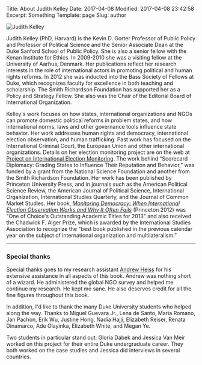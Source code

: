 Title: About Judith Kelley
Date: 2017-04-08
Modified: 2017-04-08 23:42:58
Excerpt: Something
Template: page
Slug: author

<div class="row" markdown=1>

<div class="col-sm-3" markdown=1>

![Judith Kelley](/files/images/judith_kelley.jpg)

</div>

<div class="col-sm-9" markdown=1>

Judith Kelley (PhD, Harvard) is the Kevin D. Gorter Professor of Public Policy and Professor of Political Science and the Senior Associate Dean at the Duke Sanford School of Public Policy. She is also a senior fellow with the Kenan Institute for Ethics. In 2009-2010 she was a visiting fellow at the University of Aarhus, Denmark. Her publications reflect her research interests in the role of international actors in promoting political and human rights reforms. In 2012 she was inducted into the Bass Society of Fellows at Duke, which recognizes faculty for excellence in both teaching and scholarship. The Smith Richardson Foundation has supported her as a Policy and Strategy Fellow. She also was the Chair of the Editorial Board of International Organization.

Kelley's work focuses on how states, international organizations and NGOs can promote domestic political reforms in problem states, and how international norms, laws and other governance tools influence state behavior. Her work addresses human rights and democracy, international election observation, and human trafficking. Past work has focused on the International Criminal Court, the European Union and other international organizations. Details on her election monitoring project are on the web at [Project on International Election Monitoring](https://sites.duke.edu/kelley/). The work behind “Scorecard Diplomacy: Grading States to Influence Their Reputation and Behavior,” was funded by a grant from the National Science Foundation and another from the Smith Richardson Foundation. Her work has been published by Princeton University Press, and in journals such as the American Political Science Review, the American Journal of Political Science, International Organization, International Studies Quarterly, and the Journal of Common Market Studies. Her book, [*Monitoring Democracy: When International Election Observation Works and Why It Often Fails*](http://press.princeton.edu/titles/9748.html) (Princeton 2012) was "One of Choice's Outstanding Academic Titles for 2013" and also received the Chadwick F. Alger Prize, which is awarded by the International Studies Association to recognize the "best book published in the previous calendar year on the subject of international organization and multilateralism.” 

</div>

</div>

---

<div class="row" markdown=1>

<div class="col-sm-12" markdown=1>

### Special thanks

Special thanks goes to my research assistant [Andrew Heiss](https://www.andrewheiss.com) for his extensive assistance in all aspects of this book. Andrew was nothing short of a wizard. He administered the global NGO survey and helped me continue my research. He kept me sane. He also deserves credit for all the fine figures throughout this book.

In addition, I'd like to thank the many Duke University students who helped along the way. Thanks to Miguel Guevara Jr., Lena de Santo, Maria Romano, Jan Pachon, Erik Wu, Justine Hong, Nadia Hajji, Elizabeth Reiser, Renata Dinamarco, Ade Olayinka, Elizabeth White, and Megan Ye. 

Two students in particular stand out: Gloria Dabek and Jessica Van Meir worked on this project for their entire Duke undergraduate career. They both worked on the case studies and Jessica did interviews in several countries.

</div>

</div>
